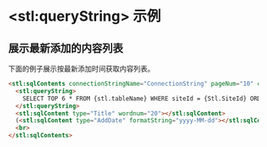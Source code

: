 # &lt;stl:queryString&gt; 示例

## 展示最新添加的内容列表

下面的例子展示按最新添加时间获取内容列表。

```html
<stl:sqlContents connectionStringName="ConnectionString" pageNum="10" cellpadding="2">
  <stl:queryString>
    SELECT TOP 6 * FROM {stl.tableName} WHERE siteId = {Stl.SiteId} ORDER BY AddDate DESC
  </stl:queryString>
  <stl:sqlContent type="Title" wordnum="20"></stl:sqlContent>
  (<stl:sqlContent type="AddDate" formatString="yyyy-MM-dd"></stl:sqlContent>)
  <br>
</stl:sqlContents>
```
